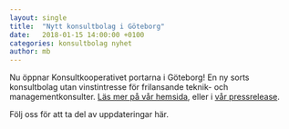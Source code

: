```yaml
---
layout: single
title:  "Nytt konsultbolag i Göteborg"
date:   2018-01-15 14:00:00 +0100
categories: konsultbolag nyhet
author: mb
---
```

Nu öppnar Konsultkooperativet portarna i Göteborg! En ny sorts konsultbolag utan vinstintresse för frilansande teknik- och managementkonsulter. [Läs mer på vår hemsida](https://konsult.coop), eller i [vår pressrelease](http://www.mynewsdesk.com/se/konsultkooperativet).

Följ oss för att ta del av uppdateringar här.